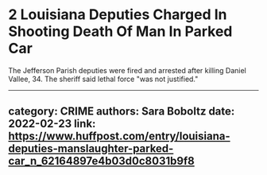 # 2 Louisiana Deputies Charged In Shooting Death Of Man In Parked Car

The Jefferson Parish deputies were fired and arrested after killing Daniel Vallee, 34. The sheriff said lethal force "was not justified."

---
category: CRIME
authors: Sara Boboltz
date: 2022-02-23
link: https://www.huffpost.com/entry/louisiana-deputies-manslaughter-parked-car_n_62164897e4b03d0c8031b9f8
---
